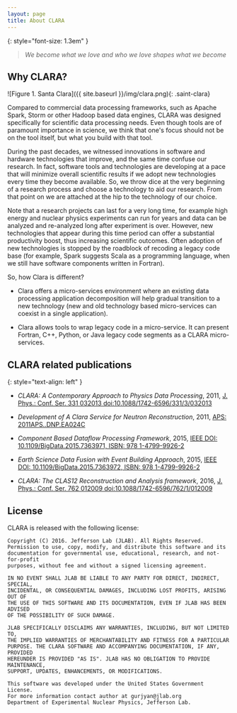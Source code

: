 ```yaml
---
layout: page
title: About CLARA
---
```


{: style="font-size: 1.3em" }
> *We become what we love and who we love shapes what we become*

## Why CLARA?
![Figure 1. Santa Clara]({{ site.baseurl }}/img/clara.png){: .saint-clara}

Compared to commercial data processing frameworks, such as Apache Spark,
Storm or other Hadoop based data engines, CLARA was designed specifically
for scientific data processing needs. Even though tools are of paramount
importance in science, we think that one's focus should not be on the tool
itself, but what you build with that tool.

During the past decades, we
witnessed innovations in software and hardware technologies that improve,
and the same time confuse our research. In fact, software tools and technologies
are developing at a pace that will minimize overall scientific results if
we adopt new technologies every time they become available. So, we throw
dice at the very beginning of a research process and choose a technology
to aid our research. From that point on we are attached at the hip to the
technology of our choice.

Note that a research projects can last for a very
long time, for example high energy and nuclear physics experiments can run
for years and data can be analyzed and re-analyzed long after experiment is
over. However, new technologies that appear during this time period can offer
a substantial productivity boost, thus increasing scientific outcomes.
Often adoption of new technologies is stopped by the roadblock of recoding
a legacy code base (for example, Spark suggests Scala as a programming
language, when we still have software components written in Fortran).


So, how Clara is different?

* Clara offers a micro-services environment
  where an existing data processing application decomposition
  will help gradual transition to a new technology
  (new and old technology based micro-services can coexist in a single application).

* Clara allows tools to wrap legacy code in a micro-service.
  It can present Fortran, C++, Python, or Java legacy code segments
  as a CLARA micro-services.


## CLARA related publications

{: style="text-align: left" }
* *CLARA: A Contemporary Approach to Physics Data Processing*, 2011,
  [J. Phys.: Conf. Ser. 331 032013 doi:10.1088/1742-6596/331/3/032013](http://iopscience.iop.org/article/10.1088/1742-6596/331/3/032013/pdf)

* *Development of A Clara Service for Neutron Reconstruction*, 2011,
  [APS: 2011APS..DNP.EA024C](http://adsabs.harvard.edu/abs/2011APS..DNP.EA024C)

* *Component Based Dataflow Processing Framework*, 2015,
  [IEEE DOI: 10.1109/BigData.2015.7363971, ISBN: 978 1-4799-9926-2](http://ieeexplore.ieee.org/document/7363971/)

* *Earth Science Data Fusion with Event Building Approach*, 2015,
  [IEEE DOI: 10.1109/BigData.2015.7363972, ISBN: 978 1-4799-9926-2](http://ieeexplore.ieee.org/document/7363972/)

* *CLARA: The CLAS12 Reconstruction and Analysis framework*, 2016,
  [J. Phys.: Conf. Ser. 762 012009 doi:10.1088/1742-6596/762/1/012009](http://iopscience.iop.org/article/10.1088/1742-6596/762/1/012009/pdf)


## License

CLARA is released with the following license:

```
Copyright (C) 2016. Jefferson Lab (JLAB). All Rights Reserved.
Permission to use, copy, modify, and distribute this software and its
documentation for governmental use, educational, research, and not-for-profit
purposes, without fee and without a signed licensing agreement.

IN NO EVENT SHALL JLAB BE LIABLE TO ANY PARTY FOR DIRECT, INDIRECT, SPECIAL,
INCIDENTAL, OR CONSEQUENTIAL DAMAGES, INCLUDING LOST PROFITS, ARISING OUT OF
THE USE OF THIS SOFTWARE AND ITS DOCUMENTATION, EVEN IF JLAB HAS BEEN ADVISED
OF THE POSSIBILITY OF SUCH DAMAGE.

JLAB SPECIFICALLY DISCLAIMS ANY WARRANTIES, INCLUDING, BUT NOT LIMITED TO,
THE IMPLIED WARRANTIES OF MERCHANTABILITY AND FITNESS FOR A PARTICULAR
PURPOSE. THE CLARA SOFTWARE AND ACCOMPANYING DOCUMENTATION, IF ANY, PROVIDED
HEREUNDER IS PROVIDED "AS IS". JLAB HAS NO OBLIGATION TO PROVIDE MAINTENANCE,
SUPPORT, UPDATES, ENHANCEMENTS, OR MODIFICATIONS.

This software was developed under the United States Government License.
For more information contact author at gurjyan@jlab.org
Department of Experimental Nuclear Physics, Jefferson Lab.
```

